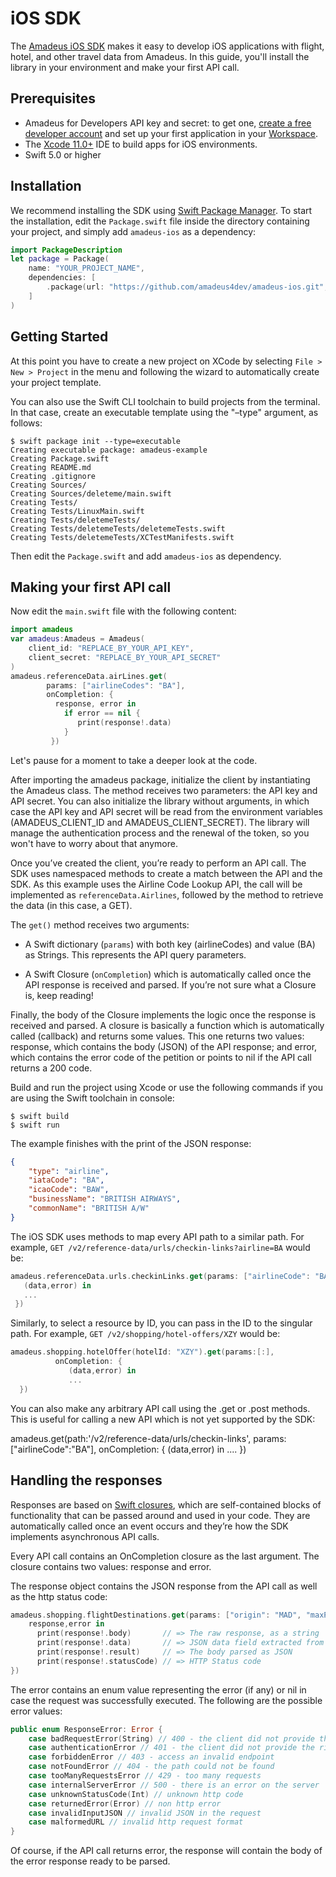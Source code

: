 # iOS SDK 

The [Amadeus iOS SDK](https://github.com/amadeus4dev/amadeus-ios) makes it easy to develop iOS applications with flight, hotel, and other travel data from Amadeus. In this guide, you'll install the library in your environment and make your first API call.

## Prerequisites

-   Amadeus for Developers API key and secret: to get one, [create a free developer account](https://developers.amadeus.com/register) and set up your first application in your [Workspace](https://developers.amadeus.com/my-apps).
-  The [Xcode 11.0+](https://developer.apple.com/xcode/) IDE to build apps for iOS environments. 
- Swift 5.0 or higher

## Installation 

We recommend installing the SDK using [Swift Package Manager](https://swift.org/package-manager). To start the installation, edit the `Package.swift`  file inside the directory containing your project, and simply add `amadeus-ios` as a dependency: 

```swift
import PackageDescription 
let package = Package( 
    name: "YOUR_PROJECT_NAME", 
    dependencies: [ 
        .package(url: "https://github.com/amadeus4dev/amadeus-ios.git", from: "2.0.0"), 
    ] 
) 
```

## Getting Started 

At this point you have to create a new project on XCode by selecting `File > New > Project` in the menu and following the wizard to automatically create your project template. 

You can also use the Swift CLI toolchain to build projects from the terminal. In that case, create an executable template using the "–type" argument, as follows: 

```
$ swift package init --type=executable 
Creating executable package: amadeus-example 
Creating Package.swift 
Creating README.md 
Creating .gitignore 
Creating Sources/ 
Creating Sources/deleteme/main.swift 
Creating Tests/ 
Creating Tests/LinuxMain.swift 
Creating Tests/deletemeTests/ 
Creating Tests/deletemeTests/deletemeTests.swift 
Creating Tests/deletemeTests/XCTestManifests.swift 
```

Then edit the `Package.swift` and add `amadeus-ios` as dependency.

## Making your first API call

Now edit the `main.swift` file with the following content: 

```swift
import amadeus 
var amadeus:Amadeus = Amadeus( 
    client_id: "REPLACE_BY_YOUR_API_KEY", 
    client_secret: "REPLACE_BY_YOUR_API_SECRET" 
) 
amadeus.referenceData.airLines.get( 
        params: ["airlineCodes": "BA"], 
        onCompletion: { 
          response, error in 
            if error == nil { 
               print(response!.data) 
            } 
         }) 
```

Let's pause for a moment to take a deeper look at the code. 

After importing the amadeus package, initialize the client by instantiating the Amadeus class. The method receives two parameters: the API key and API secret. You can also initialize the library without arguments, in which case the API key and API secret will be read from the environment variables (AMADEUS_CLIENT_ID and AMADEUS_CLIENT_SECRET).  The library will manage the authentication process and the renewal of the token, so you won't have to worry about that anymore. 

Once you’ve created the client, you’re ready to perform an API call. The SDK uses namespaced methods to create a match between the API and the SDK. As this example uses the Airline Code Lookup API, the call will be implemented as `referenceData.Airlines`, followed by the method to retrieve the data (in this case, a GET).

The `get()` method receives two arguments: 

- A Swift dictionary (`params`) with both key (airlineCodes) and value (BA) as Strings. This represents the API query parameters. 

- A Swift Closure (`onCompletion`) which is automatically called once the API response is received and parsed. If you’re not sure what a Closure is, keep reading! 

Finally, the body of the Closure implements the logic once the response is received and parsed. A closure is basically a function which is automatically called (callback) and returns some values. This one returns two values: response, which contains the body (JSON) of the API response; and error, which contains the error code of the petition or points to nil if the API call returns a 200 code. 

Build and run the project using Xcode or use the following commands if you are using the Swift toolchain in console: 

```
$ swift build 
$ swift run 
``` 

The example finishes with the print of the JSON response: 

```json
{ 
    "type": "airline", 
    "iataCode": "BA", 
    "icaoCode": "BAW", 
    "businessName": "BRITISH AIRWAYS", 
    "commonName": "BRITISH A/W" 
} 
```

The iOS SDK uses methods to map every API path to a similar path. For example, `GET /v2/reference-data/urls/checkin-links?airline=BA` would be: 

```swift
amadeus.referenceData.urls.checkinLinks.get(params: ["airlineCode": "BA"], onCompletion: { 
   (data,error) in 
   ... 
 }) 
``` 

Similarly, to select a resource by ID, you can pass in the ID to the singular path. For example, `GET /v2/shopping/hotel-offers/XZY` would be: 

```swift
amadeus.shopping.hotelOffer(hotelId: "XZY").get(params:[:], 
          onCompletion: { 
             (data,error) in 
             ... 
  }) 
``` 

You can also make any arbitrary API call using the .get or .post methods. This is useful for calling a new API which is not yet supported by the SDK:


amadeus.get(path:'/v2/reference-data/urls/checkin-links', 
              params: ["airlineCode":"BA"], onCompletion: { 
                (data,error) in 
                 .... 
    }) 
 
## Handling the responses

Responses are based on [Swift closures](https://docs.swift.org/swift-book/LanguageGuide/Closures.html), which are self-contained blocks of functionality that can be passed around and used in your code. They are automatically called once an event occurs and they’re how the SDK implements asynchronous API calls. 

Every API call contains an OnCompletion closure as the last argument. The closure contains two values: response and error. 

The response object contains the JSON response from the API call as well as the http status code: 

```swift
amadeus.shopping.flightDestinations.get(params: ["origin": "MAD", "maxPrice": "10000"], onCompletion: { 
    response,error in 
      print(response!.body)       // => The raw response, as a string 
      print(response!.data)       // => JSON data field extracted from the JSON 
      print(response!.result)     // => The body parsed as JSON 
      print(response!.statusCode) // => HTTP Status code 
}) 
``` 

The error contains an enum value representing the error (if any) or nil in case the request was successfully executed. The following are the possible error values: 

```swift
public enum ResponseError: Error { 
    case badRequestError(String) // 400 - the client did not provide the right parameters 
    case authenticationError // 401 - the client did not provide the right credentials 
    case forbiddenError // 403 - access an invalid endpoint 
    case notFoundError // 404 - the path could not be found 
    case tooManyRequestsError // 429 - too many requests 
    case internalServerError // 500 - there is an error on the server 
    case unknownStatusCode(Int) // unknown http code 
    case returnedError(Error) // non http error 
    case invalidInputJSON // invalid JSON in the request 
    case malformedURL // invalid http request format 
} 
``` 

Of course, if the API call returns error, the response will contain the body of the error response ready to be parsed. 